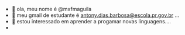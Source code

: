 - 👋 ola, meu nome é @mxfmaguila
- 👀 meu gmail de estudante é antony.dias.barbosa@escola.pr.gov.br ...
- 🌱 estou interessado em aprender a progamar novas linguagens....
- 

<!---
mxfmaguila/mxfmaguila is a ✨ special ✨ repository because its `README.md` (this file) appears on your GitHub profile.
You can click the Preview link to take a look at your changes.
--->
